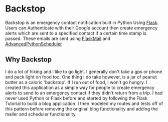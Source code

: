 # Backstop

Backstop is an emergency contact notification built in Python Using [Flask](https://flask.palletsprojects.com/en/1.1.x/). Users can Authenticate with their Google account then create emergency alerts which are sent to a specified contact if a certain time stamp is passed. These emails are sent using [FlaskMail](https://pythonhosted.org/Flask-Mail/) and [AdvancedPythonScheduler](https://apscheduler.readthedocs.io/en/stable/)

## Why Backstop

I do a lot of hiking and I like to go light. I generally don't take a gps or phone and pack light on food too. One thing I do take however, is a jar of peanut butter as a caloric 'backstop'. If I run out of food, I won't go hungry. I created this application as a simple way for people to create emergency alerts to send to an emergency contact if they didn't return from a trip. I had never used Python or Flask before and started by following the Flask Tutorial to build a blog application. I then modeled my routes and tests off of this pattern before removing the original blog functionality and adding the mailer and scheduler functionality.
